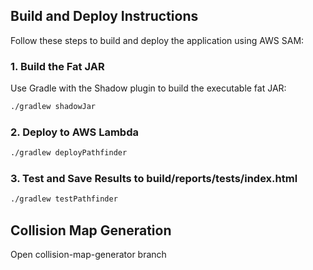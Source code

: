 ## Build and Deploy Instructions

Follow these steps to build and deploy the application using AWS SAM:

### 1. Build the Fat JAR

Use Gradle with the Shadow plugin to build the executable fat JAR:

```bash
./gradlew shadowJar
```

### 2. Deploy to AWS Lambda

```bash
./gradlew deployPathfinder
```

### 3. Test and Save Results to build/reports/tests/index.html

```bash
./gradlew testPathfinder
```

[//]: # (### 3. Invoke Lambda)

[//]: # (```bash)

[//]: # (aws lambda invoke --function-name Pathfinder --cli-binary-format raw-in-base64-out --payload '{\"sourceX\": 100, \"sourceY\": 200, \"sourceZ\": 300}' response.json --profile user2)

[//]: # (```)

## Collision Map Generation

Open collision-map-generator branch